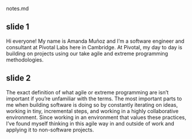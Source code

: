 notes.md

## slide 1
Hi everyone! My name is Amanda Muñoz and I’m a software engineer and consultant at Pivotal Labs here in Cambridge.
At Pivotal, my day to day is building on projects using our take agile and extreme programming methodologies.

## slide 2
The exact definition of what agile or extreme programming are isn’t important if you’re unfamiliar with the terms.
The most important parts to me when building software is doing so by constantly iterating on ideas, working in tiny, incremental steps, and working in a highly collaborative environment.
Since working in an environment that values these practices, I’ve found myself thinking in this agile way in and outside of work and applying it to non-software projects.
